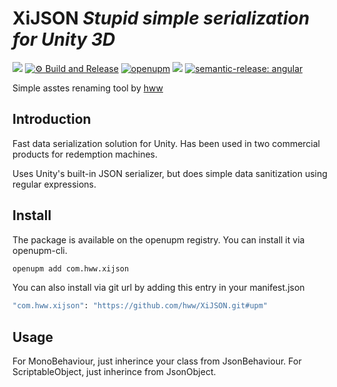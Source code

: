 # XiJSON _Stupid simple serialization for Unity 3D_

![](https://img.shields.io/badge/unity-2018.3%20or%20later-green.svg)
[![⚙ Build and Release](https://github.com/hww/XiJSON/actions/workflows/ci.yml/badge.svg)](https://github.com/hww/XiJSON/actions/workflows/ci.yml)
[![openupm](https://img.shields.io/npm/v/com.hww.xijson?label=openupm&registry_uri=https://package.openupm.com)](https://openupm.com/packages/com.hww.xijson/)
[![](https://img.shields.io/github/license/hww/XiJSON.svg)](https://github.com/hww/XiJSON/blob/master/LICENSE)
[![semantic-release: angular](https://img.shields.io/badge/semantic--release-angular-e10079?logo=semantic-release)](https://github.com/semantic-release/semantic-release)

Simple asstes renaming tool by [hww](https://github.com/hww)

## Introduction

Fast data serialization solution for Unity. Has been used in two commercial products for redemption machines.

Uses Unity's built-in JSON serializer, but does simple data sanitization using regular expressions.

## Install

The package is available on the openupm registry. You can install it via openupm-cli.

```bash
openupm add com.hww.xijson
```
You can also install via git url by adding this entry in your manifest.json

```bash
"com.hww.xijson": "https://github.com/hww/XiJSON.git#upm"
```

## Usage 

For MonoBehaviour, just inherince your class from JsonBehaviour. For ScriptableObject, just inherince from JsonObject.

